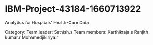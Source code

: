 # IBM-Project-43184-1660713922
Analytics for Hospitals' Health-Care Data

Category:
 Team leader:
    Sathish.s
 Team members:
    Karthikraja.s
    Ranjith kumar.r
    Mohamedjikiriya.r
